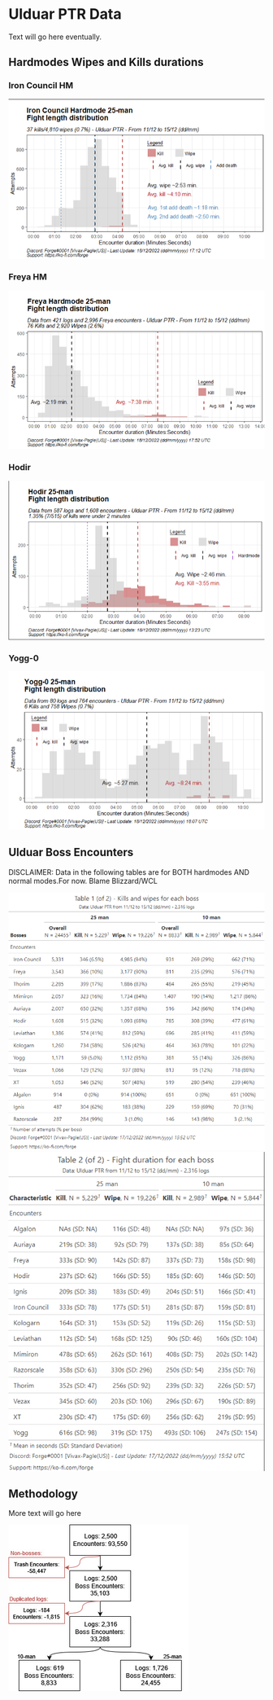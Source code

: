 # Ulduar PTR Data

Text will go here eventually.

## Hardmodes Wipes and Kills durations

### Iron Council HM

 <img src="img/Iron Council.png" />

### Freya HM

 <img src="img/Freya HM plot1.png" />

### Hodir 

 <img src="img/Hodir plot1.png" />

### Yogg-0

 <img src="img/Yogg 0 HM plot1.png" />

## Ulduar Boss Encounters

DISCLAIMER: Data in the following tables are for BOTH hardmodes AND normal modes.For now.
Blame Blizzard/WCL

 <img src="img/Table1.png" />
 <img src="img/Table2.png" />



## Methodology

More text will go here

![Flowchart of data](img/flowchart.jpeg)
